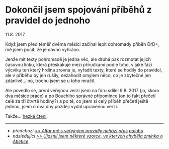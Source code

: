 # Dokončil jsem spojování příběhů z pravidel do jednoho

11.8. 2017

Když jsem před téměř dvěma měsíci začínal lepit dohromady příběh DrD+, mě jsem pocit, že je dávno vyhráno.

Jenže mít texty pohromadě je jedna věc, ale druhá pak rozmotat jejich časovou linku, která přeskakuje mezi příručkami podle toho, v jaké fázi výcviku ten který hrdina zrovna je,
vyřadit texty, které se hodily do pravidel, ale v příběhu by jen rušily, nezahodit omylem něco, co je zbytečné jen zdánlivě... no, trochu jsem se u toho mračil.

Ale povedlo se, první veřejnou verzi jsem na fóru sdílel 9.8. 2017 (jo, skoro dva měsíce práce) a po Bouchiho správné přípomínce (on to fakt přečetl celé za tři čtvrtě hodiny?)
a po té, co jsem si celý příběh přečetl ještě jednou, jsem o dva dny později vydal upravenou verzi.

Takže... [hezké čtení](https://pribeh.drdplus.info).

---

- *předchozí [<< Altar mě s veřejnými pravidly nehází přes palubu](2017-08-10-altar_me_s_verejnymi_pravidly_nehazi_pres_palubu.md)*
- *následující [>> Ujasnil jsem některé vzorce, ve kterých chyběla zmínka o Atletice](2017-08-12-behem_prevodu_pravidel_do_html_jsem_opravil_par_drobnosti_v_pph.md)*